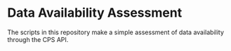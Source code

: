 # Data Availability Assessment
The scripts in this repository make a simple assessment of data availability through the CPS API.